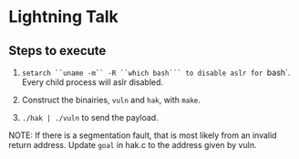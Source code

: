 # Lightning Talk

## Steps to execute

1. `setarch ``uname -m`` -R ``which bash``` to disable aslr for `bash`.
    Every child process will aslr disabled.

2. Construct the binairies, `vuln` and `hak`, with `make`.

3. `./hak | ./vuln` to send the payload.

NOTE: If there is a segmentation fault, that is most likely from an invalid
return address. Update `goal` in hak.c to the address given by vuln.
